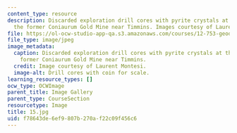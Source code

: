 ```yaml
---
content_type: resource
description: Discarded exploration drill cores with pyrite crystals at the site of
  the former Coniaurum Gold Mine near Timmins. Images courtesy of Laurent Montesi.
file: https://ol-ocw-studio-app-qa.s3.amazonaws.com/courses/12-753-geodynamics-seminar-spring-2005/f78643de6ef9807b270af22c09f456c6_15.jpg
file_type: image/jpeg
image_metadata:
  caption: Discarded exploration drill cores with pyrite crystals at the site of the
    former Coniaurum Gold Mine near Timmins.
  credit: Image courtesy of Laurent Montesi.
  image-alt: Drill cores with coin for scale.
learning_resource_types: []
ocw_type: OCWImage
parent_title: Image Gallery
parent_type: CourseSection
resourcetype: Image
title: 15.jpg
uid: f78643de-6ef9-807b-270a-f22c09f456c6
---
```


